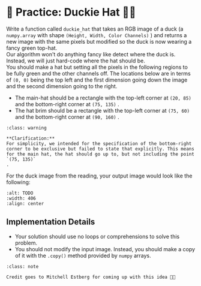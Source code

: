# 🚧 Practice: Duckie Hat 🦆🎩
Write a function called `duckie_hat` that takes an RGB image of a duck (a `numpy.array` with shape `(Height, Width, Color Channels)` ) and returns a new image with the same pixels but modified so the duck is now wearing a fancy green top-hat.  
Our algorithm won't do anything fancy like detect where the duck is. Instead, we will just hard-code where the hat should be.  
You should make a hat but setting all the pixels in the following regions to be fully green and the other channels off. The locations below are in terms of `(0, 0)` being the top left and the first dimension going down the image and the second dimension going to the right.  
-  The main-hat should be a rectangle with the top-left corner at     `(20, 85)`     and  the bottom-right corner at     `(75, 135)`     .  
-  The hat brim should be a rectangle with the top-left corner at     `(75, 60)`     and the bottom-right corner at     `(90, 160)`     .  


```{admonition} Warning
:class: warning

**Clarification:**
For simplicity, we intended for the specification of the bottom-right corner to be exclusive but failed to state that explicitly. This means for the main hat, the hat should go up to, but not including the point
`(75, 135)`
.

```

For the duck image from the reading, your output image would look like the following:  
 
```{image} https://static.us.edusercontent.com/files/CafRH3fRgxzSoTdM12aaOzV0
:alt: TODO
:width: 406
:align: center
```

##  Implementation Details  

-  Your solution should use no loops or comprehensions to solve this problem.  
-  You should not modify the input image. Instead, you should make a copy of it with the     `.copy()`     method provided by     `numpy`     arrays.  


```{admonition} Note
:class: note

Credit goes to Mitchell Estberg for coming up with this idea 🦆🎩

```

